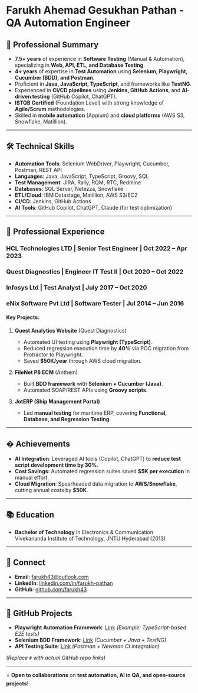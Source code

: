 # Farukh Ahemad Gesukhan Pathan - QA Automation Engineer

## 📌 Professional Summary
- **7.5+ years** of experience in **Software Testing** (Manual & Automation), specializing in **Web, API, ETL, and Database Testing**.
- **4+ years** of expertise in **Test Automation** using **Selenium, Playwright, Cucumber (BDD), and Postman**.
- Proficient in **Java, JavaScript, TypeScript**, and frameworks like **TestNG**.
- Experienced in **CI/CD pipelines** using **Jenkins, GitHub Actions**, and **AI-driven testing** (GitHub Copilot, ChatGPT).
- **ISTQB Certified** (Foundation Level) with strong knowledge of **Agile/Scrum** methodologies.
- Skilled in **mobile automation** (Appium) and **cloud platforms** (AWS S3, Snowflake, Matillion).

---

## 🛠 Technical Skills
- **Automation Tools**: Selenium WebDriver, Playwright, Cucumber, Postman, REST API
- **Languages**: Java, JavaScript, TypeScript, Groovy, SQL
- **Test Management**: JIRA, Rally, RQM, RTC, Redmine
- **Databases**: SQL Server, Netezza, Snowflake
- **ETL/Cloud**: IBM Datastage, Matillion, AWS S3/EC2
- **CI/CD**: Jenkins, GitHub Actions
- **AI Tools**: GitHub Copilot, ChatGPT, Claude (for test optimization)

---

## 💼 Professional Experience

### **HCL Technologies LTD** | Senior Test Engineer | Oct 2022 – Apr 2023
### **Quest Diagnostics** | Engineer IT Test II | Oct 2020 – Oct 2022
### **Infosys Ltd** | Test Analyst | July 2017 – Oct 2020
### **eNix Software Pvt Ltd** | Software Tester | Jul 2014 – Jun 2016

#### Key Projects:
1. **Quest Analytics Website** (Quest Diagnostics)  
   - Automated UI testing using **Playwright (TypeScript)**.  
   - Reduced regression execution time by **40%** via POC migration from Protractor to Playwright.  
   - Saved **$50K/year** through AWS cloud migration.  

2. **FileNet P8 ECM** (Anthem)  
   - Built **BDD framework** with **Selenium + Cucumber (Java)**.  
   - Automated SOAP/REST APIs using **Groovy scripts**.  

3. **JotERP (Ship Management Portal)**  
   - Led **manual testing** for maritime ERP, covering **Functional, Database, and Regression Testing**.  

---

## � Achievements
- **AI Integration**: Leveraged AI tools (Copilot, ChatGPT) to **reduce test script development time by 30%**.  
- **Cost Savings**: Automated regression suites saved **$5K per execution** in manual effort.  
- **Cloud Migration**: Spearheaded data migration to **AWS/Snowflake**, cutting annual costs by **$50K**.  

---

## 📚 Education
- **Bachelor of Technology** in Electronics & Communication  
  Vivekananda Institute of Technology, JNTU Hyderabad (2013)  

---

## 🔗 Connect
- **Email**: [farukh43@outlook.com](mailto:farukh43@outlook.com)  
- **LinkedIn**: [linkedin.com/in/farukh-pathan](https://www.linkedin.com/in/farukh-pathan/)  
- **GitHub**: [github.com/farukh43](https://github.com/farukh43)  

---

## 🚀 GitHub Projects
- **Playwright Automation Framework**: [Link](#) *(Example: TypeScript-based E2E tests)*  
- **Selenium BDD Framework**: [Link](#) *(Cucumber + Java + TestNG)*  
- **API Testing Suite**: [Link](#) *(Postman + Newman CI integration)*  

*(Replace `#` with actual GitHub repo links)*  

---

⭐ **Open to collaborations** on **test automation, AI in QA, and open-source projects**!

